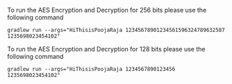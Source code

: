 To run the AES Encryption and Decryption for 256 bits please use the following command 

```
gradlew run --args="HiThisisPoojaRaja 12345678901234561596324789632587 1235698023454102"
```

To run the AES Encryption and Decryption for 128 bits please use the following command 

```
gradlew run --args="HiThisisPoojaRaja 1234567890123456 1235698023454102"
```